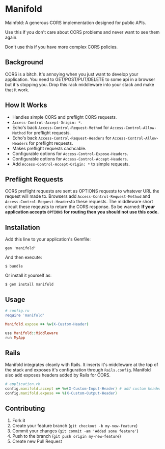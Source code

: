 # Manifold

Mainfold: A generous CORS implementation designed for public APIs.

Use this if you don't care about CORS problems and never want to see
them again.

Don't use this if you have more complex CORS policies.

## Background

CORS is a bitch. It's annoying when you just want to develop your
application. You need to GET/POST/PUT/DELETE to some api in a browser
but it's stopping you. Drop this rack middleware into your stack and
make that it work.

## How It Works

* Handles simple CORS and preflight CORS requests.
* `Access-Control-Accept-Origin: *`.
* Echo's back `Access-Control-Request-Method` for
  `Access-Control-Allow-Method` for preflight requests.
* Echo's back `Access-Control-Request-Headers` for
  `Access-Control-Allow-Headers` for preflight requests.
* Makes preflight requests cachcable.
* Configurable options for `Access-Control-Expose-Headers`.
* Configurable options for `Access-Control-Accept-Headers`.
* Add `Access-Control-Accept-Origin: *` to simple requests.

## Preflight Requests

CORS preflight requests are sent as OPTIONS requests to whatever URL the
request will made to. Browsers add `Access-Control-Request-Method` and
`Access-Control-Request-Headers`to these requests. The middleware short
circuit these reqeusts to return the CORS response. So be warned: **If
your application accepts `OPTIONS` for routing then you should not use
this code.**

## Installation

Add this line to your application's Gemfile:

    gem 'manifold'

And then execute:

    $ bundle

Or install it yourself as:

    $ gem install manifold

## Usage

```ruby
# config.ru
require 'manifold'

Manifold.expose =+ %w(X-Custom-Header)

use Manifold::Middleware
run MyApp
```

## Rails

Manifold integrates cleanly with Rails. It inserts it's middleware at
the top of the stack and exposes it's configuration through
`Rails.config`. Manifold also add exposes headers added by Rails for
CORS.

```ruby
# application.rb
config.manifold.accept =+ %w(X-Custom-Input-Header) # add custom headers you need
config.manifold.expose =+ %(X-Custom-Output-Header)
```

## Contributing

1. Fork it
2. Create your feature branch (`git checkout -b my-new-feature`)
3. Commit your changes (`git commit -am 'Added some feature'`)
4. Push to the branch (`git push origin my-new-feature`)
5. Create new Pull Request
